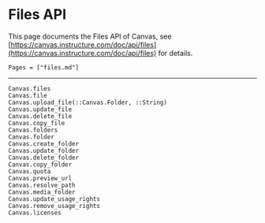 # Files API

This page documents the Files API of Canvas, see
[https://canvas.instructure.com/doc/api/files](https://canvas.instructure.com/doc/api/files)
for details.

```@index
Pages = ["files.md"]
```

---

```@docs
Canvas.files
Canvas.file
Canvas.upload_file(::Canvas.Folder, ::String)
Canvas.update_file
Canvas.delete_file
Canvas.copy_file
Canvas.folders
Canvas.folder
Canvas.create_folder
Canvas.update_folder
Canvas.delete_folder
Canvas.copy_folder
Canvas.quota
Canvas.preview_url
Canvas.resolve_path
Canvas.media_folder
Canvas.update_usage_rights
Canvas.remove_usage_rights
Canvas.licenses
```
